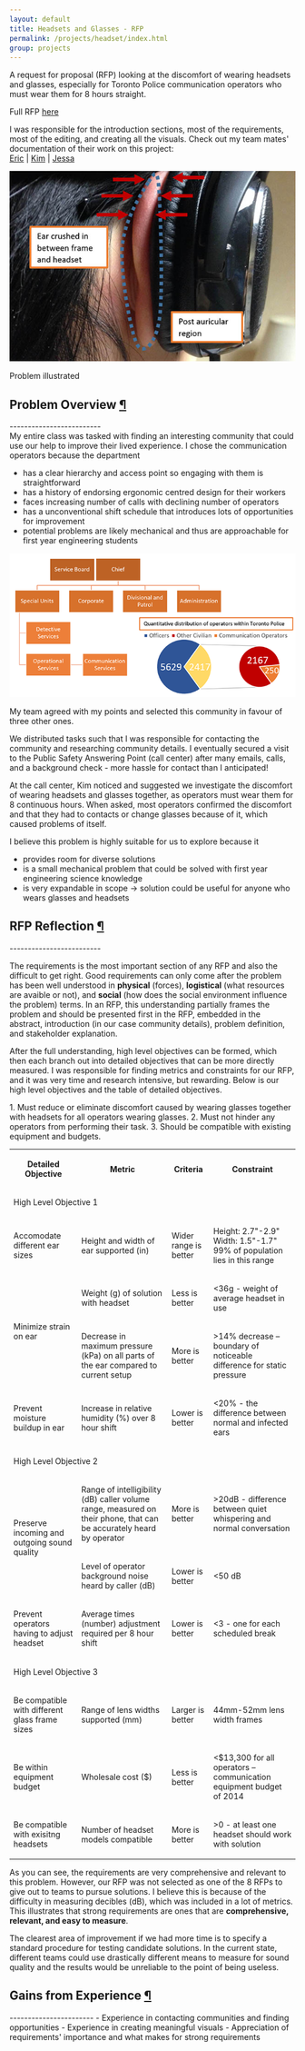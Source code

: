 ```yaml
---
layout: default
title: Headsets and Glasses - RFP
permalink: /projects/headset/index.html
group: projects
---
```

<div class="block">
<div class="text-block">
<p>
	A request for proposal (RFP) looking at the discomfort of wearing headsets and glasses,
	especially for Toronto Police communication operators who must wear them for 8 hours straight.
</p>
<p>
	Full RFP <a href="headsetandglasses.pdf">here</a>
</p>
<p>
	I was responsible for the introduction sections, most of the requirements, most of the editing, and creating all the visuals.
	Check out my team mates' documentation of their work on this project: <br class="br-normal">
	<a href="http://jingboyangdesign.weebly.com/headset-discomfort-rfp.html">Eric</a> | 
	<a href="http://kimcota95.wix.com/portfolio#!reflection/c1e75">Kim</a> | 
	<a href="http://jzabaladesignportfolio.weebly.com/">Jessa </a>
</p>
</div>

<div class="frames">
<img src="problem.jpg">
<p>Problem illustrated</p>
</div>

<h2 class="anchor">Problem Overview <a class="anchor-link" title="permalink to section" href="#overview" name="overview">¶</a></h2>
-------------------------
<div class="text-block">
	My entire class was tasked with finding an interesting community that could use
	our help to improve their lived experience. I chose the communication operators because the department
</div>

 - has a clear hierarchy and access point so engaging with them is straightforward  
 - has a history of endorsing ergonomic centred design for their workers  
 - faces increasing number of calls with declining number of operators  
 - has a unconventional shift schedule that introduces lots of opportunities for improvement  
 - potential problems are likely mechanical and thus are approachable for first year engineering students
 
<img src="organization.png" alt="community organization">
<div class="text-block">
<p>
	My team agreed with my points and selected this community in favour of three other ones.
</p>
<p>
	We distributed tasks such that I was responsible for contacting the community and researching community details.
	I eventually secured a visit to the Public Safety Answering Point (call center) after many emails, calls, and a background check -
	more hassle for contact than I anticipated!
</p>
<p>
	At the call center, Kim noticed and suggested we investigate the discomfort of wearing
	headsets and glasses together, as operators must wear them for 8 continuous hours.
	When asked, most operators confirmed the discomfort and that they had to contacts or 
	change glasses because of it, which caused problems of itself.
</p>
<p>
	I believe this problem is highly suitable for us to explore because it
</p>
</div>

 - provides room for diverse solutions
 - is a small mechanical problem that could be solved with first year engineering science knowledge
 - is very expandable in scope -> solution could be useful for anyone who wears glasses and headsets

<h2 class="anchor">RFP Reflection <a class="anchor-link" title="permalink to section" href="#reflection" name="reflection">¶</a></h2>
-------------------------
<div class="text-block">
<p>
	The requirements is the most important section of any RFP and also the difficult to get right.
	Good requirements can only come after the problem has been well understood in <b>physical</b> (forces),
	<b>logistical</b> (what resources are avaible or not), and <b>social</b> (how does the social environment influence the problem) 
	terms. In an RFP, this understanding partially frames the problem and should be presented first in the RFP, 
	embedded in the abstract, introduction (in our case community details), problem definition, and stakeholder explanation.
</p>
<p>
	After the full understanding, high level objectives can be formed, which then each branch out into 
	detailed objectives that can be more directly measured. I was responsible for finding metrics and constraints 
	for our RFP, and it was very time and research intensive, but rewarding. Below is our high level objectives 
	and the table of detailed objectives.
</p>
</div>
 1. Must reduce or eliminate discomfort caused by wearing glasses together with headsets for all operators wearing glasses.  
 2.	Must not hinder any operators from performing their task.  
 3.	Should be compatible with existing equipment and budgets.  

<table class="pretty">
<tr>
	<th><p>Detailed Objective</p></th>
	<th><p>Metric</p></th>
	<th><p>Criteria</p></th>
	<th><p>Constraint</p></th>
</tr>
<tr>
	<td class="bar" colspan="4"><p>High Level Objective 1</p></td>
</tr>
<tr>
	<td><p>Accomodate different ear sizes</p></td>
	<td><p>Height and width of ear supported (in)</p></td>
	<td><p>Wider range is better</p></td>
	<td><p>Height: 2.7"-2.9" Width: 1.5"-1.7" 99% of population lies in this range</p></td>
</tr>
<tr>
	<td rowspan="2"><p>Minimize strain on ear</p></td>
	<td><p>Weight (g) of solution with headset</p></td>
	<td><p>Less is better</p></td>
	<td><p><36g - weight of average headset in use</p></td>
</tr>
<tr>
	<td><p>Decrease in maximum pressure (kPa) on all parts of the ear compared to current setup</p></td>
	<td><p>More is better</p></td>
	<td><p>>14% decrease – boundary of noticeable difference for static pressure</p></td>
</tr>
<tr>
	<td><p>Prevent moisture buildup in ear</p></td>
	<td><p>Increase in relative humidity (%) over 8 hour shift</p></td>
	<td><p>Lower is better</p></td>
	<td><p><20% - the difference between normal and infected ears</p></td>
</tr>
<tr>
	<td class="bar" colspan="4"><p>High Level Objective 2</p></td>
</tr>
<tr>
	<td rowspan="2"><p>Preserve incoming and outgoing sound quality</p></td>
	<td><p>Range of intelligibility (dB) caller volume range, measured on their phone, that can be accurately heard by operator</p></td>
	<td><p>More is better</p></td>
	<td><p>>20dB - difference between quiet whispering and normal conversation</p></td>
</tr>
<tr>
	<td><p>Level of operator background noise heard by caller (dB)</p></td>
	<td><p>Lower is better</p></td>
	<td><p><50 dB</p></td>
</tr>
<tr>
	<td><p>Prevent operators having to adjust headset</p></td>
	<td><p>Average times (number) adjustment required per 8 hour shift</p></td>
	<td><p>Lower is better</p></td>
	<td><p><3 - one for each scheduled break</p></td>
</tr>
<tr>
	<td class="bar" colspan="4"><p>High Level Objective 3</p></td>
</tr>
<tr>
	<td><p>Be compatible with different glass frame sizes</p></td>
	<td><p>Range of lens widths supported (mm)</p></td>
	<td><p>Larger is better</p></td>
	<td><p>44mm-52mm lens width frames</p></td>
</tr>
<tr>
	<td><p>Be within equipment budget</p></td>
	<td><p>Wholesale cost ($)</p></td>
	<td><p>Less is better</p></td>
	<td><p><$13,300 for all operators – communication equipment budget of 2014</p></td>
</tr>
<tr>
	<td><p>Be compatible with exisitng headsets</p></td>
	<td><p>Number of headset models compatible</p></td>
	<td><p>More is better</p></td>
	<td><p>>0 - at least one headset should work with solution</p></td>
</tr>
</table>

<div class="text-block">
<p>
	As you can see, the requirements are very comprehensive and relevant to this problem.
	However, our RFP was not selected as one of the 8 RFPs to give out to teams 
	to pursue solutions. I believe this is because of the difficulty in measuring
	decibles (dB), which was included in a lot of metrics.
	This illustrates that strong requirements are ones that are <b>comprehensive, relevant, and
	easy to measure</b>. 
</p>
<p>
	The clearest area of improvement if we had more time is to specify a 
	standard procedure for testing candidate solutions. In the current state,
	different teams could use drastically different means to measure for sound quality 
	and the results would be unreliable to the point of being useless.
</p>
</div>

<h2 class="anchor">Gains from Experience <a class="anchor-link" title="permalink to section" href="#gains" name="gains">¶</a></h2>
-----------------------
 - Experience in contacting communities and finding opportunities
 - Experience in creating meaningful visuals
 - Appreciation of requirements' importance and what makes for strong requirements

 </div>